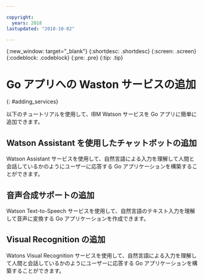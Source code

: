 ```yaml
---

copyright:
  years: 2018
lastupdated: "2018-10-02"

---
```


{:new_window: target="_blank"}
{:shortdesc: .shortdesc}
{:screen: .screen}
{:codeblock: .codeblock}
{:pre: .pre}
{:tip: .tip}

# Go アプリへの Waston サービスの追加
{: #adding_services}

以下のチュートリアルを使用して、IBM Watson サービスを Go アプリに簡単に追加できます。

<!-- Need topic links once they are moved to the Watson repo. Add links to each section "For more information..." -->

## Watson Assistant を使用したチャットボットの追加

Watson Assistant サービスを使用して、自然言語による入力を理解して人間と会話しているかのようにユーザーに応答する Go アプリケーションを構築することができます。

## 音声合成サポートの追加

Watson Text-to-Speech サービスを使用して、自然言語のテキスト入力を理解して音声に変換する Go アプリケーションを作成できます。

## Visual Recognition の追加

Watons Visual Recognition サービスを使用して、自然言語による入力を理解して人間と会話しているかのようにユーザーに応答する Go アプリケーションを構築することができます。
